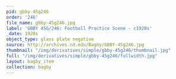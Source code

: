 ```yaml
---
pid: gbby-45g246
order: '246'
file_name: gbby-45g246.jpg
label: 'GBBY 45G/246: Football Practice Scene - c1920s'
_date: 1920s
object_type: glass plate negative
source: http://archives.nd.edu/Bagby/GBBY-45g246.jpg
thumbnail: "/img/derivatives/simple/gbby-45g246/thumbnail.jpg"
full: "/img/derivatives/simple/gbby-45g246/fullwidth.jpg"
layout: bagby_item
collection: bagby
---
```


